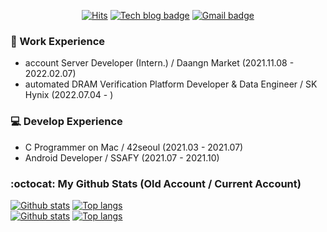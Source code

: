 <div align=center>  

[![Hits](https://hits.seeyoufarm.com/api/count/incr/badge.svg?url=https%3A%2F%2Fgithub.com%2Fsangily&count_bg=%2379C83D&title_bg=%23555555&icon=&icon_color=%23E7E7E7&title=hits&edge_flat=false)](https://hits.seeyoufarm.com)
[![Tech blog badge](https://img.shields.io/badge/-Tech%20blog-grey?style=flat&link=https://meoru-tech.tistory.com/)](https://meoru-tech.tistory.com/)
[![Gmail badge](https://img.shields.io/badge/-Gmail-d14836?style=flat&logo=Gmail&logoColor=white&link=mailto:sangilyoon-dev@gmail.com)](mailto:sangilyoon-dev@gmail.com)

</div>

### 🏃 Work Experience
* account Server Developer (Intern.) / Daangn Market (2021.11.08 - 2022.02.07)
* automated DRAM Verification Platform Developer & Data Engineer / SK Hynix (2022.07.04 - )

### 💻 Develop Experience
* C Programmer on Mac / 42seoul (2021.03 - 2021.07)
* Android Developer / SSAFY (2021.07 - 2021.10)

### :octocat: My Github Stats (Old Account / Current Account)
[![Github stats](https://github-readme-stats.vercel.app/api?username=sangily-zz&show_icons=true&icon_color=036635&title_color=036635&hide=stars&text_color=5F5F5F)](https://github.com/sangily-zz)
[![Top langs](https://github-readme-stats.vercel.app/api/top-langs/?username=sangily-zz&layout=compact&title_color=b07219)](https://github.com/sangily-zz)  
[![Github stats](https://github-readme-stats.vercel.app/api?username=sangily&show_icons=true&icon_color=036635&title_color=036635&hide=stars&text_color=5F5F5F)](https://github.com/sangily)
[![Top langs](https://github-readme-stats.vercel.app/api/top-langs/?username=sangily&layout=compact&title_color=b07219)](https://github.com/sangily)  
